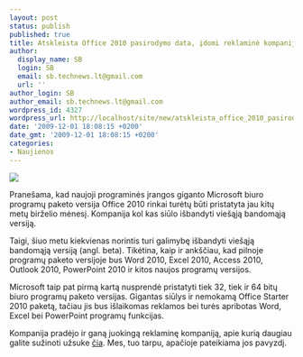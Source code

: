 ```yaml
---
layout: post
status: publish
published: true
title: Atskleista Office 2010 pasirodymo data, įdomi reklaminė kompanija
author:
  display_name: SB
  login: SB
  email: sb.technews.lt@gmail.com
  url: ''
author_login: SB
author_email: sb.technews.lt@gmail.com
wordpress_id: 4327
wordpress_url: http://localhost/site/new/atskleista_office_2010_pasirodymo_data_idomi_reklamine_kompanija/
date: '2009-12-01 18:08:15 +0200'
date_gmt: '2009-12-01 18:08:15 +0200'
categories:
- Naujienos
---
```

<div class="imgright"><img src="http://t0.gstatic.com/images?q=tbn:WAosdfwiNGy9MM:http://gigaom.files.wordpress.com/2009/05/microsoft-office-logo.jpg"  /></div>
<p>Pranešama, kad naujoji programinės įrangos giganto Microsoft biuro programų paketo versija Office 2010 rinkai turėtų būti pristatyta jau kitų metų birželio mėnesį. Kompanija kol kas siūlo išbandyti viešąją bandomąją versiją.</p>
<p>Taigi, šiuo metu kiekvienas norintis turi galimybę išbandyti viešąją bandomąją versiją (angl. beta). Tikėtina, kaip ir ankščiau, kad pilnoje programų paketo versijoje bus Word 2010, Excel 2010, Access 2010, Outlook 2010, PowerPoint 2010 ir kitos naujos programų versijos. </p>
<p>Microsoft taip pat pirmą kartą nusprendė pristatyti tiek 32, tiek ir 64 bitų biuro programų paketo versijas. Gigantas siūlys ir nemokamą Office Starter 2010 paketą, tačiau jis bus išlaikomas reklamos bei turės apribotas Word, Excel bei PowerPoint programų funkcijas.</p>
<p>Kompanija pradėjo ir ganą juokingą reklaminę kompaniją, apie kurią daugiau galite sužinoti užsuke <a class="ns" href="http://www.office2010themovie.com/">čia</a>. Mes, tuo tarpu, apačioje pateikiama jos pavyzdį.</p>
<p><object width="560" height="340"><param name="movie" value="http://www.youtube.com/v/VUawhjxLS2I&hl=en_GB&fs=1&"></param><param name="allowFullScreen" value="true"></param><param name="allowscriptaccess" value="always"></param><embed src="http://www.youtube.com/v/VUawhjxLS2I&hl=en_GB&fs=1&" type="application/x-shockwave-flash" allowscriptaccess="always" allowfullscreen="true" width="560" height="340"></embed></object><br /></p>
